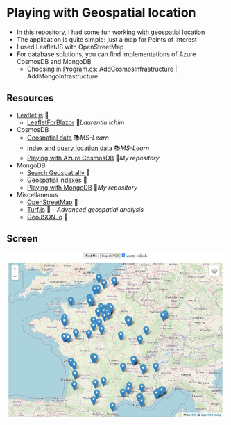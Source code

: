 # Playing with Geospatial location

- In this repository, I had some fun working with geospatial location
- The application is quite simple: just a map for Points of Interest
- I used LeafletJS with OpenStreetMap
- For database solutions, you can find implementations of Azure CosmosDB and MongoDB
  - Choosing in [Program.cs](GeospatialWeb/Program.cs): AddCosmosInfrastructure | AddMongoInfrastructure


## Resources

- [Leaflet.js](https://leafletjs.com) 📓
  - [LeafletForBlazor](https://github.com/ichim/LeafletForBlazor-NuGet) 👤*Laurentiu Ichim*
- CosmosDB
  - [Geospatial data](https://learn.microsoft.com/en-us/azure/cosmos-db/nosql/query/geospatial) 📚*MS-Learn*
  - [Index and query location data](https://learn.microsoft.com/en-us/azure/cosmos-db/nosql/how-to-geospatial-index-query) 📚*MS-Learn*
  - [Playing with Azure CosmosDB](https://github.com/19balazs86/AzureCosmosDB) 👤*My repository*
- MongoDB
  - [Search Geospatially](https://www.mongodb.com/docs/drivers/csharp/current/fundamentals/geo) 📓
  - [Geospatial indexes](https://www.mongodb.com/docs/drivers/csharp/current/fundamentals/indexes/#geospatial-indexes) 📓
  - [Playing with MongoDB](https://github.com/19balazs86/PlayingWithMongoDB) 👤*My repository*
- Miscellaneous
  - [OpenStreetMap](https://www.openstreetmap.org) 📓
  - [Turf.js](https://turfjs.org) 📓 - *Advanced geospatial analysis*
  - [GeoJSON.io](https://geojson.io) 📓


## Screen

![Screen](Screen.JPG)